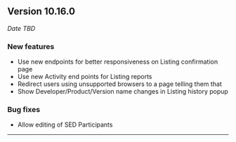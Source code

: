 
## Version 10.16.0
_Date TBD_

### New features
* Use new endpoints for better responsiveness on Listing confirmation page
* Use new Activity end points for Listing reports
* Redirect users using unsupported browsers to a page telling them that
* Show Developer/Product/Version name changes in Listing history popup

### Bug fixes
* Allow editing of SED Participants

---

